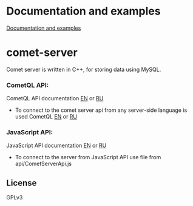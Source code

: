 # Documentation and examples

[Documentation and examples](http://comet-server.org/)

# comet-server
Comet server is written in C++, for storing data using MySQL.   
 
### CometQL API: 

CometQL API documentation [EN](http://comet-server.org/doku.php/comet:cometql) or [RU](http://comet-server.org/doku.php/en:comet:cometql)

 - To connect to the comet server api from any server-side language is used CometQL [EN](http://comet-server.org/doku.php/comet:cometql) or [RU](http://comet-server.org/doku.php/en:comet:cometql)
 
### JavaScript API: 

JavaScript API documentation [EN](http://comet-server.org/doku.php/en:comet:javascript_api) or [RU](http://comet-server.org/doku.php/comet:javascript_api)

- To connect to the server from JavaScript API use file from api/CometServerApi.js

License
----

GPLv3

 
